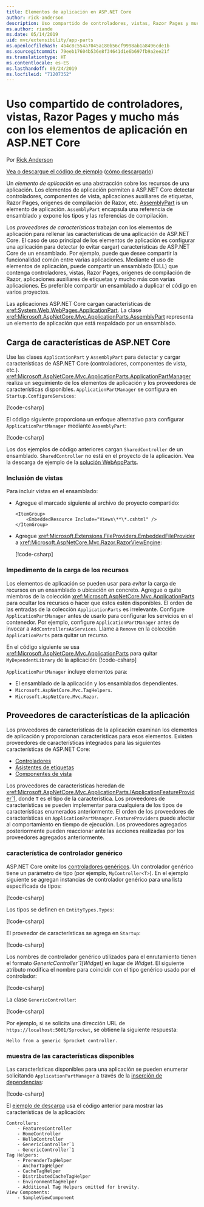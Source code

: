 ```yaml
---
title: Elementos de aplicación en ASP.NET Core
author: rick-anderson
description: Uso compartido de controladores, vistas, Razor Pages y mucho más con los elementos de aplicación en ASP.NET Core
ms.author: riande
ms.date: 05/14/2019
uid: mvc/extensibility/app-parts
ms.openlocfilehash: 4b4c8c554a7045a180b56cf9998ab1a8496cde1b
ms.sourcegitcommit: 79eeb17604b536e8f34641d1e6b697fb9a2ee21f
ms.translationtype: HT
ms.contentlocale: es-ES
ms.lasthandoff: 09/24/2019
ms.locfileid: "71207352"
---
```

# <a name="share-controllers-views-razor-pages-and-more-with-application-parts-in-aspnet-core"></a>Uso compartido de controladores, vistas, Razor Pages y mucho más con los elementos de aplicación en ASP.NET Core

Por [Rick Anderson](https://twitter.com/RickAndMSFT)

[Vea o descargue el código de ejemplo](https://github.com/aspnet/AspNetCore.Docs/tree/master/aspnetcore/mvc/advanced/app-parts) ([cómo descargarlo](xref:index#how-to-download-a-sample))

Un *elemento de aplicación* es una abstracción sobre los recursos de una aplicación. Los elementos de aplicación permiten a ASP.NET Core detectar controladores, componentes de vista, aplicaciones auxiliares de etiquetas, Razor Pages, orígenes de compilación de Razor, etc. [AssemblyPart](/dotnet/api/microsoft.aspnetcore.mvc.applicationparts.assemblypart#Microsoft_AspNetCore_Mvc_ApplicationParts_AssemblyPart) is un elemento de aplicación. `AssemblyPart` encapsula una referencia de ensamblado y expone los tipos y las referencias de compilación.

Los *proveedores de características* trabajan con los elementos de aplicación para rellenar las características de una aplicación de ASP.NET Core. El caso de uso principal de los elementos de aplicación es configurar una aplicación para detectar (o evitar cargar) características de ASP.NET Core de un ensamblado. Por ejemplo, puede que desee compartir la funcionalidad común entre varias aplicaciones. Mediante el uso de elementos de aplicación, puede compartir un ensamblado (DLL) que contenga controladores, vistas, Razor Pages, orígenes de compilación de Razor, aplicaciones auxiliares de etiquetas y mucho más con varias aplicaciones. Es preferible compartir un ensamblado a duplicar el código en varios proyectos.

Las aplicaciones ASP.NET Core cargan características de <xref:System.Web.WebPages.ApplicationPart>. La clase <xref:Microsoft.AspNetCore.Mvc.ApplicationParts.AssemblyPart> representa un elemento de aplicación que está respaldado por un ensamblado.

## <a name="load-aspnet-core-features"></a>Carga de características de ASP.NET Core

Use las clases `ApplicationPart` y `AssemblyPart` para detectar y cargar características de ASP.NET Core (controladores, componentes de vista, etc.). <xref:Microsoft.AspNetCore.Mvc.ApplicationParts.ApplicationPartManager> realiza un seguimiento de los elementos de aplicación y los proveedores de características disponibles. `ApplicationPartManager` se configura en `Startup.ConfigureServices`:

[!code-csharp[](./app-parts/sample1/WebAppParts/Startup.cs?name=snippet)]

El código siguiente proporciona un enfoque alternativo para configurar `ApplicationPartManager` mediante `AssemblyPart`:

[!code-csharp[](./app-parts/sample1/WebAppParts/Startup2.cs?name=snippet)]

Los dos ejemplos de código anteriores cargan `SharedController` de un ensamblado. `SharedController` no está en el proyecto de la aplicación. Vea la descarga de ejemplo de la [solución WebAppParts](https://github.com/aspnet/AspNetCore.Docs/tree/master/aspnetcore/mvc/advanced/app-parts/sample1/WebAppParts).

### <a name="include-views"></a>Inclusión de vistas

Para incluir vistas en el ensamblado:

* Agregue el marcado siguiente al archivo de proyecto compartido:

  ```csproj
  <ItemGroup>
      <EmbeddedResource Include="Views\**\*.cshtml" />
  </ItemGroup>
  ```

* Agregue <xref:Microsoft.Extensions.FileProviders.EmbeddedFileProvider> a <xref:Microsoft.AspNetCore.Mvc.Razor.RazorViewEngine>:

  [!code-csharp[](./app-parts/sample1/WebAppParts/StartupViews.cs?name=snippet&highlight=3-7)]

### <a name="prevent-loading-resources"></a>Impedimento de la carga de los recursos

Los elementos de aplicación se pueden usar para *evitar* la carga de recursos en un ensamblado o ubicación en concreto. Agregue o quite miembros de la colección <xref:Microsoft.AspNetCore.Mvc.ApplicationParts> para ocultar los recursos o hacer que estos estén disponibles. El orden de las entradas de la colección `ApplicationParts` es irrelevante. Configure `ApplicationPartManager` antes de usarlo para configurar los servicios en el contenedor. Por ejemplo, configure `ApplicationPartManager` antes de invocar a `AddControllersAsServices`. Llame a `Remove` en la colección `ApplicationParts` para quitar un recurso.

En el código siguiente se usa <xref:Microsoft.AspNetCore.Mvc.ApplicationParts> para quitar `MyDependentLibrary` de la aplicación: [!code-csharp[](./app-parts/sample1/WebAppParts/StartupRm.cs?name=snippet)]

`ApplicationPartManager` incluye elementos para:

* El ensamblado de la aplicación y los ensamblados dependientes.
* `Microsoft.AspNetCore.Mvc.TagHelpers`.
* `Microsoft.AspNetCore.Mvc.Razor`.

## <a name="application-feature-providers"></a>Proveedores de características de la aplicación

Los proveedores de características de la aplicación examinan los elementos de aplicación y proporcionan características para esos elementos. Existen proveedores de características integrados para las siguientes características de ASP.NET Core:

* [Controladores](/dotnet/api/microsoft.aspnetcore.mvc.controllers.controllerfeatureprovider)
* [Asistentes de etiquetas](/dotnet/api/microsoft.aspnetcore.mvc.razor.taghelpers.taghelperfeatureprovider)
* [Componentes de vista](/dotnet/api/microsoft.aspnetcore.mvc.viewcomponents.viewcomponentfeatureprovider)

Los proveedores de características heredan de <xref:Microsoft.AspNetCore.Mvc.ApplicationParts.IApplicationFeatureProvider`1>, donde `T` es el tipo de la característica. Los proveedores de características se pueden implementar para cualquiera de los tipos de características enumerados anteriormente. El orden de los proveedores de características en `ApplicationPartManager.FeatureProviders` puede afectar al comportamiento en tiempo de ejecución. Los proveedores agregados posteriormente pueden reaccionar ante las acciones realizadas por los proveedores agregados anteriormente.

### <a name="generic-controller-feature"></a>característica de controlador genérico

ASP.NET Core omite los [controladores genéricos](/dotnet/csharp/programming-guide/generics/generic-classes). Un controlador genérico tiene un parámetro de tipo (por ejemplo, `MyController<T>`). En el ejemplo siguiente se agregan instancias de controlador genérico para una lista especificada de tipos:

[!code-csharp[](./app-parts/sample2/AppPartsSample/GenericControllerFeatureProvider.cs?name=snippet)]

Los tipos se definen en `EntityTypes.Types`:

[!code-csharp[](./app-parts/sample2/AppPartsSample/Models/EntityTypes.cs?name=snippet)]

El proveedor de características se agrega en `Startup`:

[!code-csharp[](./app-parts/sample2/AppPartsSample/Startup.cs?name=snippet)]

Los nombres de controlador genérico utilizados para el enrutamiento tienen el formato *GenericController`1[Widget]* en lugar de *Widget*. El siguiente atributo modifica el nombre para coincidir con el tipo genérico usado por el controlador:

[!code-csharp[](./app-parts/sample2/AppPartsSample/GenericControllerNameConvention.cs)]

La clase `GenericController`:

[!code-csharp[](./app-parts/sample2/AppPartsSample/GenericController.cs)]

Por ejemplo, si se solicita una dirección URL de `https://localhost:5001/Sprocket`, se obtiene la siguiente respuesta:

```text
Hello from a generic Sprocket controller.
```

### <a name="display-available-features"></a>muestra de las características disponibles

Las características disponibles para una aplicación se pueden enumerar solicitando `ApplicationPartManager` a través de la [inserción de dependencias](../../fundamentals/dependency-injection.md):

[!code-csharp[](./app-parts/sample2/AppPartsSample/Controllers/FeaturesController.cs?highlight=16,25-27)]

El [ejemplo de descarga](https://github.com/aspnet/AspNetCore.Docs/tree/master/aspnetcore/mvc/advanced/app-parts/sample2) usa el código anterior para mostrar las características de la aplicación:

```text
Controllers:
    - FeaturesController
    - HomeController
    - HelloController
    - GenericController`1
    - GenericController`1
Tag Helpers:
    - PrerenderTagHelper
    - AnchorTagHelper
    - CacheTagHelper
    - DistributedCacheTagHelper
    - EnvironmentTagHelper
    - Additional Tag Helpers omitted for brevity.
View Components:
    - SampleViewComponent
```

